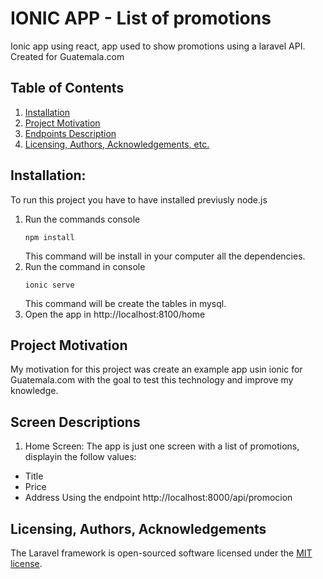 # IONIC APP - List of promotions 
Ionic app using react, app used to show promotions using a laravel API.
Created for Guatemala.com 

## Table of Contents
1. [Installation](#installation)
2. [Project Motivation](#project-motivation)
3. [Endpoints Description](#Endpoints-descriptions)
4. [Licensing, Authors, Acknowledgements, etc.](#licensing-authors-acknowledgements)

## Installation:
To run this project you have to have installed previusly node.js
1. Run the commands console 
    ```
    npm install
    ```
    This command will be install in your computer all the dependencies. 
3. Run the command in console
    ```
    ionic serve
    ```
    This command will be create the tables in mysql. 
4. Open the app in 
http://localhost:8100/home

## Project Motivation
My motivation for this project was create an example app usin ionic for Guatemala.com with the goal to test this technology and improve my knowledge. 


## Screen Descriptions

1. Home Screen:
The app is just one screen with a list of promotions, displayin the follow values:
* Title
* Price
* Address
Using the endpoint http://localhost:8000/api/promocion


## Licensing, Authors, Acknowledgements
The Laravel framework is open-sourced software licensed under the [MIT license](https://opensource.org/licenses/MIT).
